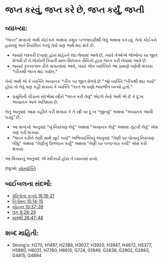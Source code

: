 # જપ્ત કરવું, જપ્ત કરે છે, જપ્ત કર્યું, જપ્તી 

## વ્યાખ્યા: 

“જપ્ત” શબ્દનો અર્થ કોઈકને અથવા કશુક બળજબરીથી લેવું અથવા પકડવું.
તેનો કોઈકને હરાવવું અને નિયંત્રિત કરવું તેવો પણ અર્થ થઇ શકે છે.

* જ્યારે લશ્કરી દબાણ દ્વારા શહેરને લઇ લેવામાં આવે છે, ત્યારે તેઓએ જેઓના પર જીત મેળવી છે તે લોકોની કિમતી માલ-મિલકત સૈનિકો દ્વારા જપ્ત કરી લેવામાં આવે છે.
* જ્યારે રૂપકાત્મક રીતે વાપરવામાં આવે, ત્યારે એક વ્યક્તિને આ પ્રમાણે વર્ણવી શકાય “બીકથી જપ્ત થઇ ગયેલ.”

તેનો અર્થ એ કે વ્યક્તિ અચાનક “બીક પર જીત મેળવે છે.”
જો વ્યક્તિ “બીકથી થઇ ગયો” હોય તો તેવું પણ કહી શકાય કે વ્યક્તિ “તરત જ ઘણો ભયભીત બન્યો હતો.”

* પ્રસુતિની પીડાના સંદર્ભમાં સ્ત્રીને "જપ્ત કરી લેવું" એટલે તેનો અર્થ એ છે કે દુઃખ અચાનક અને અતિશય છે.

તેનું અનુવાદ આમ કહીને કરી શકાય કે તે સ્ત્રી પર દુ:ખ “જીત્યું” અથવા “અચાનક આવી પડ્યું” છે.

* આ શબ્દનો અનુવાદ “નું નિયંત્રણ લેવું” અથવા “અચાનક લેવું” અથવા ઝુંટવી લેવું” એમ પણ કરી શકાય.
* “જપ્ત કરીને તેણી સાથે સુઈ ગયો” અભિવ્યક્તિનું અનુવાદ “તેણી પર પોતાનું નિયંત્રણ લીધું” અથવા “તેણીનું ઉલ્લંઘન કર્યું” અથવા “તેણી પર બળાત્કાર કર્યો” એમ કરી શકાય.

આ વિચારનું અનુવાદ એ સ્વીકાર્ય હોય તે ધ્યાનમાં રાખો.

(જુઓ: [સોમ્યોક્તિ](rc://gu/ta/man/translate/figs-euphemism)

## બાઈબલના સંદર્ભો: 

* [પ્રેરિતોના કૃત્યો 16:19-21](rc://gu/tn/help/act/16/19)
* [નિર્ગમન 15:14-15](rc://gu/tn/help/exo/15/14)
* [યોહાન 10:37-39](rc://gu/tn/help/jhn/10/37)
* [લૂક 8:28-29](rc://gu/tn/help/luk/08/28)
* [માથ્થી 26:47-48](rc://gu/tn/help/mat/26/47)

## શબ્દ માહિતી: 

* Strong's: H270, H1497, H2388, H3027, H3920, H3947, H4672, H5377, H5860, H6031, H7760, H8610, G724, G1949, G2638, G2902, G2983, G4815, G4884
